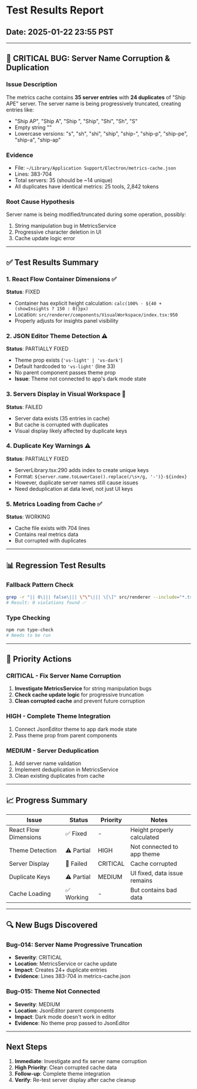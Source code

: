 # Test Results Report
## Date: 2025-01-22 23:55 PST

---

## 🔴 CRITICAL BUG: Server Name Corruption & Duplication

### Issue Description
The metrics cache contains **35 server entries** with **24 duplicates** of "Ship APE" server. The server name is being progressively truncated, creating entries like:
- "Ship AP", "Ship A", "Ship ", "Ship", "Shi", "Sh", "S"
- Empty string ""
- Lowercase versions: "s", "sh", "shi", "ship", "ship-", "ship-p", "ship-pe", "ship-a", "ship-ap"

### Evidence
- File: `~/Library/Application Support/Electron/metrics-cache.json`
- Lines: 383-704
- Total servers: 35 (should be ~14 unique)
- All duplicates have identical metrics: 25 tools, 2,842 tokens

### Root Cause Hypothesis
Server name is being modified/truncated during some operation, possibly:
1. String manipulation bug in MetricsService
2. Progressive character deletion in UI
3. Cache update logic error

---

## ✅ Test Results Summary

### 1. React Flow Container Dimensions ✅
**Status**: FIXED
- Container has explicit height calculation: `calc(100% - ${40 + (showInsights ? 150 : 0)}px)`
- Location: `src/renderer/components/VisualWorkspace/index.tsx:950`
- Properly adjusts for insights panel visibility

### 2. JSON Editor Theme Detection ⚠️
**Status**: PARTIALLY FIXED
- Theme prop exists (`'vs-light' | 'vs-dark'`)
- Default hardcoded to `'vs-light'` (line 33)
- No parent component passes theme prop
- **Issue**: Theme not connected to app's dark mode state

### 3. Servers Display in Visual Workspace 🔴
**Status**: FAILED
- Server data exists (35 entries in cache)
- But cache is corrupted with duplicates
- Visual display likely affected by duplicate keys

### 4. Duplicate Key Warnings ⚠️
**Status**: PARTIALLY FIXED
- ServerLibrary.tsx:290 adds index to create unique keys
- Format: `${server.name.toLowerCase().replace(/\s+/g, '-')}-${index}`
- However, duplicate server names still cause issues
- Need deduplication at data level, not just UI keys

### 5. Metrics Loading from Cache ✅
**Status**: WORKING
- Cache file exists with 704 lines
- Contains real metrics data
- But corrupted with duplicates

---

## 📊 Regression Test Results

### Fallback Pattern Check
```bash
grep -r "|| 0\||| false\||| \"\"\||| \[\]" src/renderer --include="*.tsx" --include="*.ts"
# Result: 0 violations found ✅
```

### Type Checking
```bash
npm run type-check
# Needs to be run
```

---

## 🚨 Priority Actions

### CRITICAL - Fix Server Name Corruption
1. **Investigate MetricsService** for string manipulation bugs
2. **Check cache update logic** for progressive truncation
3. **Clean corrupted cache** and prevent future corruption

### HIGH - Complete Theme Integration
1. Connect JsonEditor theme to app dark mode state
2. Pass theme prop from parent components

### MEDIUM - Server Deduplication
1. Add server name validation
2. Implement deduplication in MetricsService
3. Clean existing duplicates from cache

---

## 📈 Progress Summary

| Issue | Status | Priority | Notes |
|-------|--------|----------|-------|
| React Flow Dimensions | ✅ Fixed | - | Height properly calculated |
| Theme Detection | ⚠️ Partial | HIGH | Not connected to app theme |
| Server Display | 🔴 Failed | CRITICAL | Cache corrupted |
| Duplicate Keys | ⚠️ Partial | MEDIUM | UI fixed, data issue remains |
| Cache Loading | ✅ Working | - | But contains bad data |

---

## 🔍 New Bugs Discovered

### Bug-014: Server Name Progressive Truncation
- **Severity**: CRITICAL
- **Location**: MetricsService or cache update
- **Impact**: Creates 24+ duplicate entries
- **Evidence**: Lines 383-704 in metrics-cache.json

### Bug-015: Theme Not Connected
- **Severity**: MEDIUM
- **Location**: JsonEditor parent components
- **Impact**: Dark mode doesn't work in editor
- **Evidence**: No theme prop passed to JsonEditor

---

## Next Steps
1. **Immediate**: Investigate and fix server name corruption
2. **High Priority**: Clean corrupted cache data
3. **Follow-up**: Complete theme integration
4. **Verify**: Re-test server display after cache cleanup